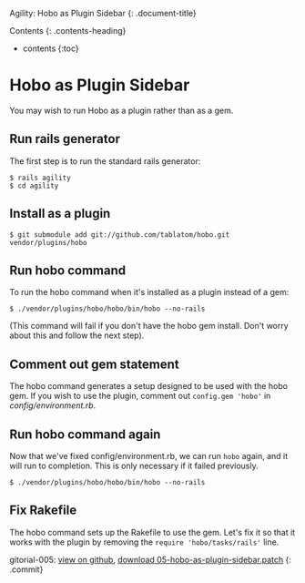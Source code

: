 


<a name='hobo-as-plugin-sidebar'> </a>


Agility: Hobo as Plugin Sidebar
{: .document-title}

Contents
{: .contents-heading}

- contents
{:toc}

# Hobo as Plugin Sidebar

You may wish to run Hobo as a plugin rather than as a gem.

## Run rails generator

The first step is to run the standard rails generator:

    $ rails agility
    $ cd agility

## Install as a plugin

    $ git submodule add git://github.com/tablatom/hobo.git vendor/plugins/hobo

## Run hobo command

To run the hobo command when it's installed as a plugin instead of a gem:

    $ ./vendor/plugins/hobo/hobo/bin/hobo --no-rails

(This command will fail if you don't have the hobo gem install.  Don't worry about this and follow the next step).

## Comment out gem statement

The hobo command generates a setup designed to be used with the hobo gem.  If you wish to use the plugin, comment out `config.gem 'hobo'` in *config/environment.rb*.

## Run hobo command again

Now that we've fixed config/environment.rb, we can run `hobo` again, and it will run to completion.  This is only necessary if it failed previously.

    $ ./vendor/plugins/hobo/hobo/bin/hobo --no-rails

## Fix Rakefile

The hobo command sets up the Rakefile to use the gem.   Let's fix it so that it works with the plugin by removing the `require 'hobo/tasks/rails'` line.


gitorial-005: [view on github](http://github.com/bryanlarsen/agility-gitorial/commit/05ebccd19ddbaf3a1cc834a58b8006957c209e27), [download 05-hobo-as-plugin-sidebar.patch](/patches/agility/05-hobo-as-plugin-sidebar.patch)
{: .commit}
